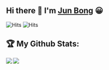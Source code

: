 ## Hi there 👋 I'm [Jun Bong](https://bbong0414.tistory.com/) 😀

![Hits](https://hits.seeyoufarm.com/api/count/incr/badge.svg?url=https%3A%2F%2Fgithub.com%2FJun0414&count_bg=%2347D3C9&title_bg=%23555555&icon=github.svg&icon_color=%23E7E7E7&title=hits&edge_flat=false)    ![Hits](https://img.shields.io/github/followers/Jun0414?label=Follow&style=social)


<!--
## 🎓 I am a computer engineer student at University of Sejong.

- 🌱 I’m currently learning Python.
- 💬 Ask me about anything! anytime!
- 👯 I’m looking to collaborate on anyone on any project.
- ⚡ Fun fact: I love playing exercise like golf :golf:.

- 🔭 I’m currently working on ...
- 🤔 I’m looking for help with ...
- 📫 How to reach me: ...
- 😄 Pronouns: ...
-->

<!--
## :email: Find me on:
-->

<!--
[<img align="left" alt="Jun0414" width="40px" src="https://raw.githubusercontent.com/iconic/open-iconic/master/svg/globe.svg" />][website]
[<img align="left" alt="Jun0414 | Mail" width="40px" src="https://cdn.jsdelivr.net/npm/simple-icons@v3/icons/gmail.svg" />][mail]
-->
<!--
<p align="center">
 <a href="https://bbong0414.tistory.com/" target="_blank" rel="noopener noreferrer"> <img src="https://raw.githubusercontent.com/iconic/open-iconic/master/svg/globe.svg" alt="Python" height="40" style="vertical-align:top; margin:4px"> </a>
 <a href="mailto:gbwj123@naver.com"> <img src="https://cdn.jsdelivr.net/npm/simple-icons@v3/icons/gmail.svg" alt="Python" height="40" style="vertical-align:top; margin:4px"></a> 
</p>
<br />
-->


<!--
## 🧰 Languages and Tools:
<p align="center">
<img src="http://mikadosolutions.com/wp-content/uploads/2020/12/c-logo.jpg" alt="C" height="40" style="vertical-align:top; margin:4px">
<img src="https://upload.wikimedia.org/wikipedia/en/thumb/3/30/Java_programming_language_logo.svg/1200px-Java_programming_language_logo.svg.png" alt="Java" height="40" style="vertical-align:top; margin:4px">
<img src="https://upload.wikimedia.org/wikipedia/commons/thumb/c/c3/Python-logo-notext.svg/768px-Python-logo-notext.svg.png" alt="Python" height="40" style="vertical-align:top; margin:4px">
<img src="https://dev.lutece.paris.fr/site-demo/images/local/skin/kotlin.png" alt="Kotlin" height="40" style="vertical-align:top; margin:4px">
<img src="https://html5hive.org/wp-content/uploads/2014/06/js_800x800.jpg" alt="Javascript" height="40" style="vertical-align:top; margin:4px">
<img src="https://miro.medium.com/max/816/1*mn6bOs7s6Qbao15PMNRyOA.png" alt="Typescript" height="40" style="vertical-align:top; margin:4px">
<img src="https://www.dlf.pt/dfpng/middlepng/524-5245166_react-logo-react-native-svg-logo-hd-png.png" alt="React-native" height="40" style="vertical-align:top; margin:4px">
<img src="https://seeklogo.com/images/V/visual-studio-code-logo-284BC24C39-seeklogo.com.png" alt="VS Code" height="40" style="vertical-align:top; margin:4px">
<img src="https://pbs.twimg.com/profile_images/1255113654049128448/J5Yt92WW_400x400.png" alt="MySQL" height="40" style="vertical-align:top; margin:4px">
<img src="https://media.vlpt.us/images/yeonjuu417/post/579d366b-82da-4c09-abfb-0270f0e3a75c/git.png" alt="Git" height="40" style="vertical-align:top; margin:4px">
</p>
<br />
-->


## :trophy: My Github Stats:

<!--
![Jun0414's GitHub stats](https://github-readme-stats.vercel.app/api?username=Jun0414&show_icons=true&theme=blueberry)
![Jun0414's Top Langs](https://github-readme-stats.vercel.app/api/top-langs/?username=Jun0414&theme=blueberry)
-->
<div>
<a href="https://github-readme-stats.vercel.app/api?username=Jun0414&show_icons=true&theme=algolia">
  <img  align="left" src="https://github-readme-stats.vercel.app/api?username=Jun0414&show_icons=true&theme=blueberry" />
</a>
<a href="https://github-readme-stats.vercel.app/api/top-langs/?username=Jun0414&theme=algolia">
  <img align="left" src="https://github-readme-stats.vercel.app/api/top-langs/?username=Jun0414&theme=blueberry" />
</a>
</div>

<!--
EMOJI CHEAT SHEET : https://www.webfx.com/tools/emoji-cheat-sheet/
참고 : https://github.com/abhisheknaiidu/awesome-github-profile-readme#dynamic-realtime-
-->
